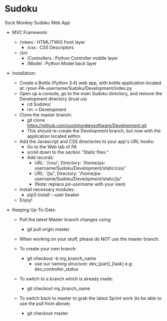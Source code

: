 # Sudoku
Sock Monkey Sudoku Web App

- MVC Framework:
	- /views : HTML/TWIG front layer
		- /css : CSS Descriptors
	- /src
		- /Controllers : Python Controller middle layer
		- /Model : Python Model back layer
- Installation:
	- Create a Bottle (Python 3.4) web app, with bottle application located at: /your-PA-username/Sudoku/Development/index.py
	- Open up a console, go to the main Sudoku directory, and remove the Development directory (trust us)
		- cd Sudoku/
		- rm -r Development
	- Clone the master branch:
		- git clone https://github.com/sockmonkeysoftware/Development.git
		- This should re-create the Development branch, but now with the application located within.
	- Add the Javascript and CSS directories to your app's URL hooks:
		- Go to the Web tab of PA
		- scroll down to the section "Static files:"
		- Add records:
			- URL: '/css/', Directory: '/home/pa-username/Sudoku/Development/static/css/'
			- URL: '/js/', Directory: '/home/pa-username/Sudoku/Development/static/js/'
			- (Note: replace _pa-username_ with your own)
	- Install necessary modules:
		- pip3 install --user beaker
	- Enjoy!

- Keeping Up-To-Date:
	- Pull the latest Master branch changes using:
		- git pull origin master
	
	- When working on your stuff, please do NOT use the master branch.
	- To create your own branch:
		- git checkout -b my_branch_name
			- use our naming structure: dev_[part]_[task] e.g: dev_controller_status
	- To switch to a branch which is already made:
		- git checkout my_branch_name
	- To switch back to master to grab the latest Sprint work (to be able to use the pull from above)
		- git checkout master

